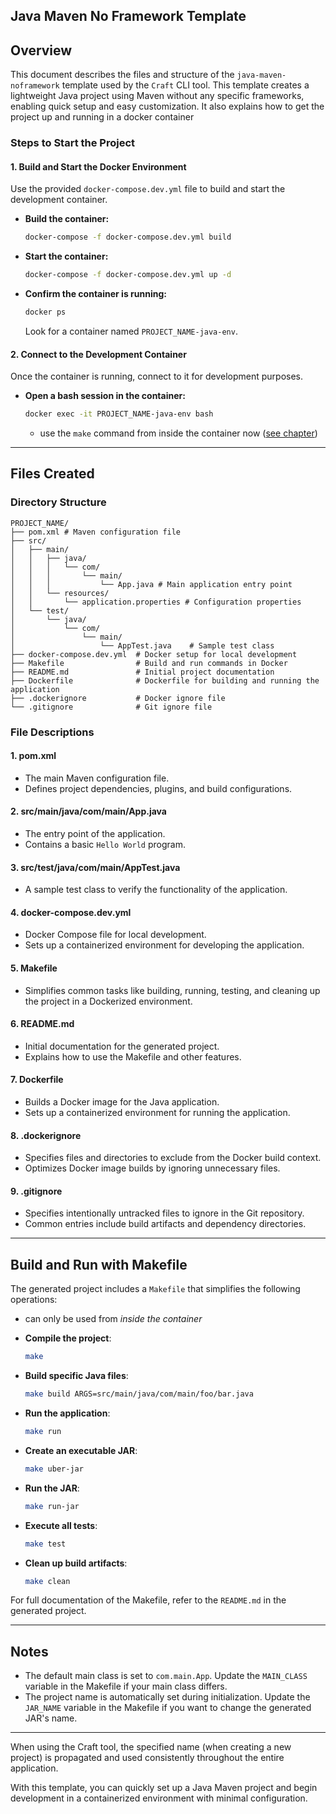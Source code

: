 ## Java Maven No Framework Template

## Overview
This document describes the files and structure of the `java-maven-noframework` template used by the `Craft` CLI tool. This template creates a lightweight Java project using Maven without any specific frameworks, enabling quick setup and easy customization. It also explains how to get the project up and running in a docker container

### **Steps to Start the Project**

#### **1. Build and Start the Docker Environment**
Use the provided `docker-compose.dev.yml` file to build and start the development container.

- **Build the container:**
  ```bash
  docker-compose -f docker-compose.dev.yml build
  ```

- **Start the container:**
  ```bash
  docker-compose -f docker-compose.dev.yml up -d
  ```

- **Confirm the container is running:**
  ```bash
  docker ps
  ```
  Look for a container named `PROJECT_NAME-java-env`.

#### **2. Connect to the Development Container**
Once the container is running, connect to it for development purposes.

- **Open a bash session in the container:**
  ```bash
  docker exec -it PROJECT_NAME-java-env bash
  ```
  - use the `make` command from inside the container now ([see chapter](#build-and-run-with-makefile))

---

## Files Created

### **Directory Structure**
```
PROJECT_NAME/
├── pom.xml # Maven configuration file
├── src/
│   ├── main/
│   │   ├── java/
│   │   │   └── com/
│   │   │       └── main/
│   │   │           └── App.java # Main application entry point
│   │   └── resources/
│   │       └── application.properties # Configuration properties
│   └── test/
│       └── java/
│           └── com/
│               └── main/
│                   └── AppTest.java    # Sample test class
├── docker-compose.dev.yml  # Docker setup for local development
├── Makefile                # Build and run commands in Docker
├── README.md               # Initial project documentation
├── Dockerfile              # Dockerfile for building and running the application
├── .dockerignore           # Docker ignore file
└── .gitignore              # Git ignore file
```

### **File Descriptions**

#### 1. **pom.xml**
- The main Maven configuration file.
- Defines project dependencies, plugins, and build configurations.

#### 2. **src/main/java/com/main/App.java**
- The entry point of the application.
- Contains a basic `Hello World` program.

#### 3. **src/test/java/com/main/AppTest.java**
- A sample test class to verify the functionality of the application.

#### 4. **docker-compose.dev.yml**
- Docker Compose file for local development.
- Sets up a containerized environment for developing the application.

#### 5. **Makefile**
- Simplifies common tasks like building, running, testing, and cleaning up the project in a Dockerized environment.

#### 6. **README.md**
- Initial documentation for the generated project.
- Explains how to use the Makefile and other features.

#### 7. **Dockerfile**
- Builds a Docker image for the Java application.
- Sets up a containerized environment for running the application.

#### 8. **.dockerignore**
- Specifies files and directories to exclude from the Docker build context.
- Optimizes Docker image builds by ignoring unnecessary files.

#### 9. **.gitignore**
- Specifies intentionally untracked files to ignore in the Git repository.
- Common entries include build artifacts and dependency directories.

---

## Build and Run with Makefile

The generated project includes a `Makefile` that simplifies the following operations:
- can only be used from *inside the container*

- **Compile the project**:
  ```bash
  make
  ```
- **Build specific Java files**:
  ```bash
  make build ARGS=src/main/java/com/main/foo/bar.java
  ```
- **Run the application**:
  ```bash
  make run
  ```
- **Create an executable JAR**:
  ```bash
  make uber-jar
  ```
- **Run the JAR**:
  ```bash
  make run-jar
  ```
- **Execute all tests**:
  ```bash
  make test
  ```
- **Clean up build artifacts**:
  ```bash
  make clean
  ```

For full documentation of the Makefile, refer to the `README.md` in the generated project.

---

## Notes
- The default main class is set to `com.main.App`. Update the `MAIN_CLASS` variable in the Makefile if your main class differs.
- The project name is automatically set during initialization. Update the `JAR_NAME` variable in the Makefile if you want to change the generated JAR's name.

---
When using the Craft tool, the specified name (when creating a new project) is propagated and used consistently throughout the entire application.

With this template, you can quickly set up a Java Maven project and begin development in a containerized environment with minimal configuration.
